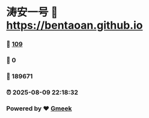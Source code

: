 # 涛安一号 :link: https://bentaoan.github.io 
### :page_facing_up: [109](https://bentaoan.github.io/tag.html) 
### :speech_balloon: 0 
### :hibiscus: 189671 
### :alarm_clock: 2025-08-09 22:18:32 
### Powered by :heart: [Gmeek](https://github.com/Meekdai/Gmeek)
